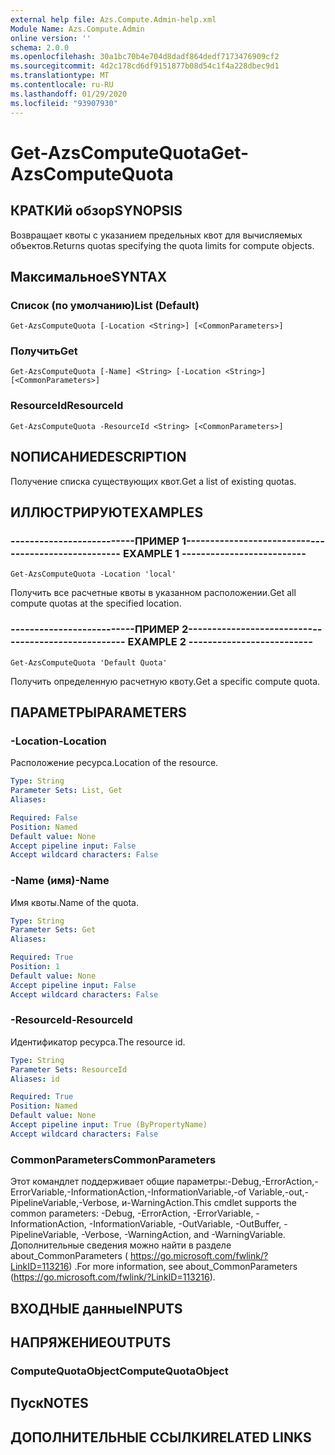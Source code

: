 ```yaml
---
external help file: Azs.Compute.Admin-help.xml
Module Name: Azs.Compute.Admin
online version: ''
schema: 2.0.0
ms.openlocfilehash: 30a1bc70b4e704d8dadf864dedf7173476909cf2
ms.sourcegitcommit: 4d2c178cd6df9151877b08d54c1f4a228dbec9d1
ms.translationtype: MT
ms.contentlocale: ru-RU
ms.lasthandoff: 01/29/2020
ms.locfileid: "93907930"
---
```

# <span data-ttu-id="04704-101">Get-AzsComputeQuota</span><span class="sxs-lookup"><span data-stu-id="04704-101">Get-AzsComputeQuota</span></span>

## <span data-ttu-id="04704-102">КРАТКИй обзор</span><span class="sxs-lookup"><span data-stu-id="04704-102">SYNOPSIS</span></span>
<span data-ttu-id="04704-103">Возвращает квоты с указанием предельных квот для вычисляемых объектов.</span><span class="sxs-lookup"><span data-stu-id="04704-103">Returns quotas specifying the quota limits for compute objects.</span></span>

## <span data-ttu-id="04704-104">Максимальное</span><span class="sxs-lookup"><span data-stu-id="04704-104">SYNTAX</span></span>

### <span data-ttu-id="04704-105">Список (по умолчанию)</span><span class="sxs-lookup"><span data-stu-id="04704-105">List (Default)</span></span>
```
Get-AzsComputeQuota [-Location <String>] [<CommonParameters>]
```

### <span data-ttu-id="04704-106">Получить</span><span class="sxs-lookup"><span data-stu-id="04704-106">Get</span></span>
```
Get-AzsComputeQuota [-Name] <String> [-Location <String>] [<CommonParameters>]
```

### <span data-ttu-id="04704-107">ResourceId</span><span class="sxs-lookup"><span data-stu-id="04704-107">ResourceId</span></span>
```
Get-AzsComputeQuota -ResourceId <String> [<CommonParameters>]
```

## <span data-ttu-id="04704-108">NОПИСАНИЕ</span><span class="sxs-lookup"><span data-stu-id="04704-108">DESCRIPTION</span></span>
<span data-ttu-id="04704-109">Получение списка существующих квот.</span><span class="sxs-lookup"><span data-stu-id="04704-109">Get a list of existing quotas.</span></span>

## <span data-ttu-id="04704-110">ИЛЛЮСТРИРУЮТ</span><span class="sxs-lookup"><span data-stu-id="04704-110">EXAMPLES</span></span>

### <span data-ttu-id="04704-111">--------------------------ПРИМЕР 1--------------------------</span><span class="sxs-lookup"><span data-stu-id="04704-111">-------------------------- EXAMPLE 1 --------------------------</span></span>
```
Get-AzsComputeQuota -Location 'local'
```

<span data-ttu-id="04704-112">Получить все расчетные квоты в указанном расположении.</span><span class="sxs-lookup"><span data-stu-id="04704-112">Get all compute quotas at the specified location.</span></span>

### <span data-ttu-id="04704-113">--------------------------ПРИМЕР 2--------------------------</span><span class="sxs-lookup"><span data-stu-id="04704-113">-------------------------- EXAMPLE 2 --------------------------</span></span>
```
Get-AzsComputeQuota 'Default Quota'
```

<span data-ttu-id="04704-114">Получить определенную расчетную квоту.</span><span class="sxs-lookup"><span data-stu-id="04704-114">Get a specific compute quota.</span></span>

## <span data-ttu-id="04704-115">ПАРАМЕТРЫ</span><span class="sxs-lookup"><span data-stu-id="04704-115">PARAMETERS</span></span>

### <span data-ttu-id="04704-116">-Location</span><span class="sxs-lookup"><span data-stu-id="04704-116">-Location</span></span>
<span data-ttu-id="04704-117">Расположение ресурса.</span><span class="sxs-lookup"><span data-stu-id="04704-117">Location of the resource.</span></span>

```yaml
Type: String
Parameter Sets: List, Get
Aliases: 

Required: False
Position: Named
Default value: None
Accept pipeline input: False
Accept wildcard characters: False
```

### <span data-ttu-id="04704-118">-Name (имя)</span><span class="sxs-lookup"><span data-stu-id="04704-118">-Name</span></span>
<span data-ttu-id="04704-119">Имя квоты.</span><span class="sxs-lookup"><span data-stu-id="04704-119">Name of the quota.</span></span>

```yaml
Type: String
Parameter Sets: Get
Aliases: 

Required: True
Position: 1
Default value: None
Accept pipeline input: False
Accept wildcard characters: False
```

### <span data-ttu-id="04704-120">-ResourceId</span><span class="sxs-lookup"><span data-stu-id="04704-120">-ResourceId</span></span>
<span data-ttu-id="04704-121">Идентификатор ресурса.</span><span class="sxs-lookup"><span data-stu-id="04704-121">The resource id.</span></span>

```yaml
Type: String
Parameter Sets: ResourceId
Aliases: id

Required: True
Position: Named
Default value: None
Accept pipeline input: True (ByPropertyName)
Accept wildcard characters: False
```

### <span data-ttu-id="04704-122">CommonParameters</span><span class="sxs-lookup"><span data-stu-id="04704-122">CommonParameters</span></span>
<span data-ttu-id="04704-123">Этот командлет поддерживает общие параметры:-Debug,-ErrorAction,-ErrorVariable,-InformationAction,-InformationVariable,-of Variable,-out,-PipelineVariable,-Verbose, и-WarningAction.</span><span class="sxs-lookup"><span data-stu-id="04704-123">This cmdlet supports the common parameters: -Debug, -ErrorAction, -ErrorVariable, -InformationAction, -InformationVariable, -OutVariable, -OutBuffer, -PipelineVariable, -Verbose, -WarningAction, and -WarningVariable.</span></span> <span data-ttu-id="04704-124">Дополнительные сведения можно найти в разделе about_CommonParameters ( https://go.microsoft.com/fwlink/?LinkID=113216) .</span><span class="sxs-lookup"><span data-stu-id="04704-124">For more information, see about_CommonParameters (https://go.microsoft.com/fwlink/?LinkID=113216).</span></span>

## <span data-ttu-id="04704-125">ВХОДНЫЕ данные</span><span class="sxs-lookup"><span data-stu-id="04704-125">INPUTS</span></span>

## <span data-ttu-id="04704-126">НАПРЯЖЕНИЕ</span><span class="sxs-lookup"><span data-stu-id="04704-126">OUTPUTS</span></span>

### <span data-ttu-id="04704-127">ComputeQuotaObject</span><span class="sxs-lookup"><span data-stu-id="04704-127">ComputeQuotaObject</span></span>

## <span data-ttu-id="04704-128">Пуск</span><span class="sxs-lookup"><span data-stu-id="04704-128">NOTES</span></span>

## <span data-ttu-id="04704-129">ДОПОЛНИТЕЛЬНЫЕ ССЫЛКИ</span><span class="sxs-lookup"><span data-stu-id="04704-129">RELATED LINKS</span></span>

